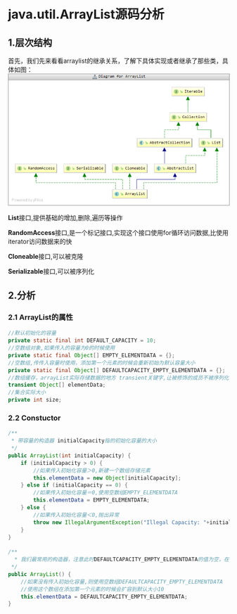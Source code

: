 # java.util.ArrayList源码分析

## 1.层次结构

首先，我们先来看看arraylist的继承关系，了解下具体实现或者继承了那些类，具体如图：
![ArrayList的继承关系](/图片/jdk1.8源码系列/arraylist.png)

**List**接口,提供基础的增加,删除,遍历等操作

**RandomAccess**接口,是一个标记接口,实现这个接口使用for循环访问数据,比使用iterator访问数据来的快

**Cloneable**接口,可以被克隆

**Serializable**接口,可以被序列化

## 2.分析
### 2.1 ArrayList的属性

```java
//默认初始化的容量
private static final int DEFAULT_CAPACITY = 10;
//空数组对象,如果传入的容量为0的时候使用
private static final Object[] EMPTY_ELEMENTDATA = {};
//空数组,传传入容量时使用，添加第一个元素的时候会重新初始为默认容量大小
private static final Object[] DEFAULTCAPACITY_EMPTY_ELEMENTDATA = {};
//数组缓存，arrayList实际存储数据的地方 transient关键字,让被修饰的成员不被序列化
transient Object[] elementData;
//集合实际大小
private int size;
```
### 2.2 Constuctor

```java
/**
 * 带容量的构造器 initialCapacity指的初始化容量的大小
 */
public ArrayList(int initialCapacity) {
    if (initialCapacity > 0) {
        //如果传入初始化容量＞0,新建一个数组存储元素
        this.elementData = new Object[initialCapacity];
    } else if (initialCapacity == 0) {
        //如果传入初始化容量＝0,使用空数组EMPTY_ELEMENTDATA
        this.elementData = EMPTY_ELEMENTDATA;
    } else {
        //如果传入初始化容量＜0,抛出异常
        throw new IllegalArgumentException("Illegal Capacity: "+initialCapacity);
    }
}

/**
  * 我们最常用的构造器，注意此时DEFAULTCAPACITY_EMPTY_ELEMENTDATA的值为空，在jdk8中，初始容量默认是0，而不是10
 */
public ArrayList() {
    //如果没有传入初始化容量,则使用空数组DEFAULTCAPACITY_EMPTY_ELEMENTDATA
    //使用这个数组在添加第一个元素的时候会扩容到默认大小10
    this.elementData = DEFAULTCAPACITY_EMPTY_ELEMENTDATA;
}
```


